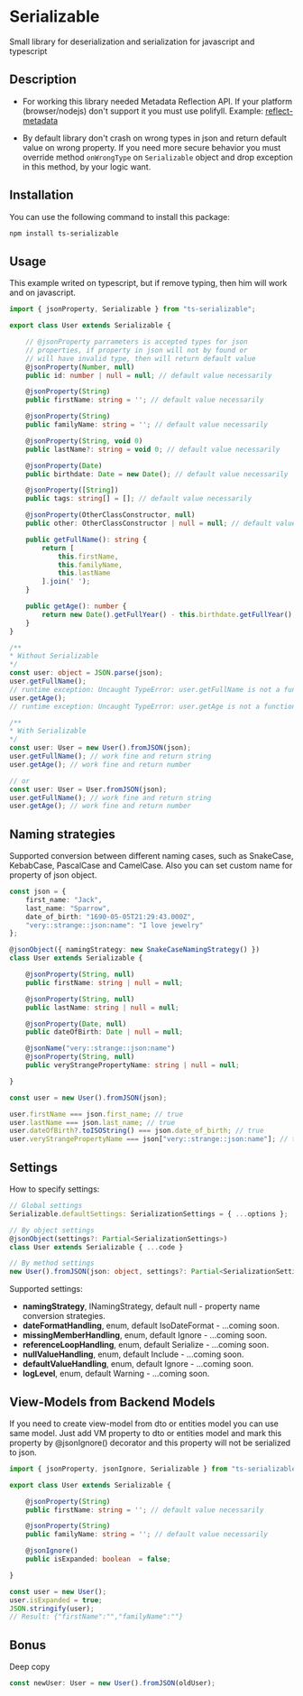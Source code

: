 Serializable
=====

Small library for deserialization and serialization for javascript and typescript

Description
------

- For working this library needed Metadata Reflection API. If your platform (browser/nodejs) don't support it you must use polifyll. Example: [reflect-metadata](https://www.npmjs.com/package/reflect-metadata)

- By default library don't crash on wrong types in json and return default value on wrong property. If you need more secure behavior you must override method `onWrongType` on `Serializable` object and drop exception in this method, by your logic want.

Installation
------

You can use the following command to install this package:

``` bash
npm install ts-serializable
```

Usage
------

This example writed on typescript, but if remove typing, then him will work and on javascript.

```typescript
import { jsonProperty, Serializable } from "ts-serializable";

export class User extends Serializable {

    // @jsonProperty parrameters is accepted types for json
    // properties, if property in json will not by found or
    // will have invalid type, then will return default value
    @jsonProperty(Number, null)
    public id: number | null = null; // default value necessarily

    @jsonProperty(String)
    public firstName: string = ''; // default value necessarily

    @jsonProperty(String)
    public familyName: string = ''; // default value necessarily

    @jsonProperty(String, void 0)
    public lastName?: string = void 0; // default value necessarily

    @jsonProperty(Date)
    public birthdate: Date = new Date(); // default value necessarily

    @jsonProperty([String])
    public tags: string[] = []; // default value necessarily

    @jsonProperty(OtherClassConstructor, null)
    public other: OtherClassConstructor | null = null; // default value necessarily

    public getFullName(): string {
        return [
            this.firstName,
            this.familyName,
            this.lastName
        ].join(' ');
    }

    public getAge(): number {
        return new Date().getFullYear() - this.birthdate.getFullYear();
    }
}

/**
* Without Serializable
*/
const user: object = JSON.parse(json);
user.getFullName();
// runtime exception: Uncaught TypeError: user.getFullName is not a function
user.getAge();
// runtime exception: Uncaught TypeError: user.getAge is not a function

/**
* With Serializable
*/
const user: User = new User().fromJSON(json);
user.getFullName(); // work fine and return string
user.getAge(); // work fine and return number

// or
const user: User = User.fromJSON(json);
user.getFullName(); // work fine and return string
user.getAge(); // work fine and return number
```

Naming strategies
------

Supported conversion between different naming cases, such as SnakeCase, KebabCase, PascalCase and CamelCase. Also you can set custom name for property of json object.

```typescript
const json = {
    first_name: "Jack",
    last_name: "Sparrow",
    date_of_birth: "1690-05-05T21:29:43.000Z",
    "very::strange::json:name": "I love jewelry"
};

@jsonObject({ namingStrategy: new SnakeCaseNamingStrategy() })
class User extends Serializable {

    @jsonProperty(String, null)
    public firstName: string | null = null;

    @jsonProperty(String, null)
    public lastName: string | null = null;

    @jsonProperty(Date, null)
    public dateOfBirth: Date | null = null;

    @jsonName("very::strange::json:name")
    @jsonProperty(String, null)
    public veryStrangePropertyName: string | null = null;

}

const user = new User().fromJSON(json);

user.firstName === json.first_name; // true
user.lastName === json.last_name; // true
user.dateOfBirth?.toISOString() === json.date_of_birth; // true
user.veryStrangePropertyName === json["very::strange::json:name"]; // true
```

Settings
------

How to specify settings:

```typescript
// Global settings
Serializable.defaultSettings: SerializationSettings = { ...options };

// By object settings
@jsonObject(settings?: Partial<SerializationSettings>)
class User extends Serializable { ...code }

// By method settings
new User().fromJSON(json: object, settings?: Partial<SerializationSettings>);
```

Supported settings:

- **namingStrategy**, INamingStrategy, default null - property name conversion strategies.
- **dateFormatHandling**, enum, default IsoDateFormat - ...coming soon.
- **missingMemberHandling**, enum, default Ignore - ...coming soon.
- **referenceLoopHandling**, enum, default Serialize - ...coming soon.
- **nullValueHandling**, enum, default Include - ...coming soon.
- **defaultValueHandling**, enum, default Ignore - ...coming soon.
- **logLevel**, enum, default Warning - ...coming soon.

View-Models from Backend Models
------

If you need to create view-model from dto or entities model you can use same model. Just add VM property to dto or entities model and mark this property by @jsonIgnore() decorator and this property will not be serialized to json.

```typescript
import { jsonProperty, jsonIgnore, Serializable } from "ts-serializable";

export class User extends Serializable {

    @jsonProperty(String)
    public firstName: string = ''; // default value necessarily

    @jsonProperty(String)
    public familyName: string = ''; // default value necessarily

    @jsonIgnore()
    public isExpanded: boolean  = false;

}

const user = new User();
user.isExpanded = true;
JSON.stringify(user);
// Result: {"firstName":"","familyName":""}
```

Bonus
------

Deep copy

```typescript
const newUser: User = new User().fromJSON(oldUser);
```
